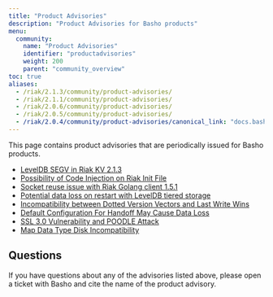 ```yaml
---
title: "Product Advisories"
description: "Product Advisories for Basho products"
menu:
  community:
    name: "Product Advisories"
    identifier: "productadvisories"
    weight: 200
    parent: "community_overview"
toc: true
aliases:
  - /riak/2.1.3/community/product-advisories/
  - /riak/2.1.1/community/product-advisories/
  - /riak/2.0.6/community/product-advisories/
  - /riak/2.0.5/community/product-advisories/
  - /riak/2.0.4/community/product-advisories/canonical_link: "docs.basho.com/community/productadvisories/"
---
```




This page contains product advisories that are periodically issued for Basho products.

* [LevelDB SEGV in Riak KV 2.1.3](/community/productadvisories/leveldbsegfault/)
* [Possibility of Code Injection on Riak Init File](/community/productadvisories/codeinjectioninitfiles/)
* [Socket reuse issue with Riak Golang client 1.5.1](/community/productadvisories/golang151socket/)
* [Potential data loss on restart with LevelDB tiered storage](http://localhost:1313/community/productadvisories/leveldbrestart/)
* [Incompatibility between Dotted Version Vectors and Last Write Wins](/community/productadvisories/dvvlastwritewins/)
* [Default Configuration For Handoff May Cause Data Loss](/community/productadvisories/210-dataloss/)
* [SSL 3.0 Vulnerability and POODLE Attack](/community/productadvisories/sslpoodle/)
* [Map Data Type Disk Incompatibility](/community/productadvisories/maps-204/)

## Questions

If you have questions about any of the advisories listed above, please
open a ticket with Basho and cite the name of the product advisory.
